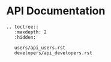 # API Documentation

```{eval-rst}
.. toctree::
   :maxdepth: 2
   :hidden:

   users/api_users.rst
   developers/api_developers.rst
```
